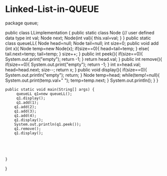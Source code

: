 # Linked-List-in-QUEUE
package queue;

public class LLimplementation {
    public static class Node {// user defined data type
        int val;
        Node next;
        Node(int val){
            this.val=val;
        }
    }
    public static class queueLL{
        Node head=null;
        Node tail=null;
        int size=0;
        public void add (int x){
            Node temp=new Node(x);
            if(size==0){
                head=tail=temp;
            }
            else{
                tail.next=temp;
                tail=temp;
            }
            size++;
        }
        public int peek(){
            if(size==0){
                System.out.print("empty");
                return -1;
            }
            return head.val;
        }
        public int remove(){
            if(size==0){
                System.out.print("empty");
                return -1;
            }
            int x=head.val;
            head=head.next;
            size--;
            return x;
        }
        public void display(){
            if(size==0){
                System.out.println("empty");
                return;
            }
            Node temp=head;
            while(temp!=null){
                System.out.print(temp.val+" ");
                temp=temp.next;
            }
            System.out.println();
        }
    }

    public static void main(String[] args) {
         queueLL q1=new queueLL();
         q1.display();
         q1.add(1);
        q1.add(2);
        q1.add(3);
        q1.add(4);
        q1.display();
        System.out.println(q1.peek());
        q1.remove();
        q1.display();





    }

}
